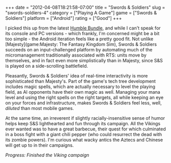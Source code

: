 +++
date = "2012-04-08T18:21:58-07:00"
title = "Swords & Soldiers"
slug = "swords-soldiers-4"
category = ["Playing A Game"]
game = ["Swords & Soldiers"]
platform = ["Android"]
rating = ["Good"]
+++

I picked this up from the latest <a href="http://www.humblebundle.com">Humble Bundle</a>, and while I can't speak for its console and PC versions - which frankly, I'm concerned might be a bit too simple - the Android iteration feels like a pretty good fit.  Not unlike [Majesty](game:Majesty: The Fantasy Kingdom Sim), Swords & Soldiers succeeds on an input-challenged platform by automating much of the micromanagement traditionally associated with RTS: units move by themselves, and in fact even more simplistically than in Majesty, since S&S is played on a side-scrolling battlefield.

Pleasantly, Swords & Soldiers' idea of real-time interactivity is more sophisticated than Majesty's.  Part of the game's tech tree development includes magic spells, which are actually necessary to level the playing field, as AI opponents have their own magic as well.  Managing your mana level and using the right spells on the right targets, all while keeping an eye on your forces and infrastructure, makes Swords & Soldiers feel less, well, <i>diluted</i> than most mobile games.

At the same time, an irreverent if slightly racially-insensitive sense of humor helps keep S&S lighthearted and fun through its campaign.  All the Vikings ever wanted was to have a great barbecue, their quest for which culminated in a boss fight with a giant chili pepper (who could resurrect the dead with its zombie powers).  I'm curious what wacky antics the Aztecs and Chinese will get up to in their campaigns.

<i>Progress: Finished the Viking campaign</i>
